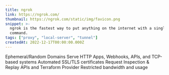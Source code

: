 ```yaml
---
title: ngrok
link: https://ngrok.com/
thumbnail: https://ngrok.com/static/img/favicon.png
snippet: >-
  ngrok is the fastest way to put anything on the internet with a single
  command.
tags: ["proxy", "local-server", "tunnel"]
createdAt: 2022-12-17T00:00:00.000Z
---
```

Ephemeral/Random Domains
Serve HTTP Apps, Webhooks, APIs, and TCP-based systems
Automated SSL/TLS certificates
Request Inspection & Replay
APIs and Terraform Provider
Restricted bandwidth and usage